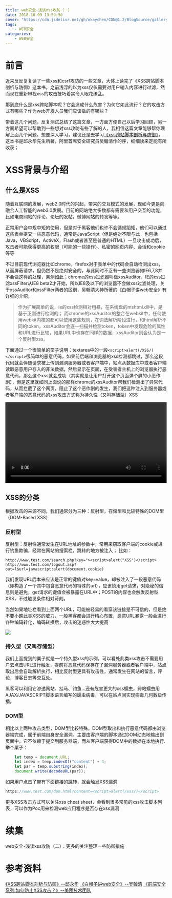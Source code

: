 ```yaml
---
title: web安全-浅谈xss攻防（一）
date: 2018-10-09 13:59:50
cover: "https://cdn.jsdelivr.net/gh/okaychen/CDN@1.2/BlogSource/gallery/thumb_006.jpg"
tags:  
    - WEB安全
categories:
    - WEB安全
---
```


# 前言
近来反反复复读了一些xss和csrf攻防的一些文章，大体上读完了《XSS跨站脚本剖析与防御》这本书，之前浅浮的以为xss仅仅需要对用户输入内容进行过滤，然而现在重新审视xss的攻击技巧着实令人眼花缭乱。

那到底什么是xss跨站脚本呢？它会造成什么危害？为何它如此流行？它的攻击方式有哪些？作为web开发人员我们应该做的有哪些？

带着这几个问题，反复测试总结了这篇文章，一方面方便自己以后学习回顾，另一方面希望可以帮助到一些想对xss攻防有些了解的人，我相信这篇文章能够帮你理解上面几个问题。想要深入学习，建议还是去学习[《xss跨站脚本剖析与防御》](https://read.douban.com/ebook/12812565/)，这本书是邱永华先生所著，阿里首席安全研究员吴翰清作的序，细细读来定能有所收获；
<!--more-->
# XSS背景与介绍
## 什么是XSS
随着互联网的发展，web2.0时代的兴起，带来的交互模式的发展，现如今更是向融合人工智能的web3.0发展。目前的网站绝大多数都有需要和用户交互的功能，比如电商网站的评论，论坛的发帖，微博网站的转发等等。

正常用户会中规中矩的使用，但是对于黑客他们也许不会循规蹈矩，他们可以通过这些表单提交一些恶意代码，通常是JavaScript（但是绝对不限与此，也包括Java，VBScript，ActiveX，Flash或者甚至是普通的HTML）一旦攻击成功后，攻击者可能获得更高的权限（可能的一些操作）、私密的网页内容、会话和cookie等等

不过目前现代浏览器比如chrome，firefox对于表单中的代码会自动检测出xss，从而屏蔽请求，但仍然不是绝对安全的，与此同时不乏有一些浏览器如IE6,7,8并不会做这样的处理，亲测如此；chrome的xss过滤器叫做xssAuditor，IE的xss过滤xssFilter从IE8 beta2才开始，所以IE8及以下的浏览器不会做xss过滤处理，关于xssAuditor和xssFilter两者的区别，吴翰清大神所著的《白帽子讲web安全》有详细的介绍，

>作为扩展简单的说，ie的xss检测相对粗暴，在系统盘的mshtml.dll中，是基于正则进行检测的；
而chrome的xssAuditor的整合在webkit中，任何使用webkit内核的都可以使用这些规则，在词法解析阶段进行，和html解析不同的token，xssAuditor会逐一扫描并检测token，token中发现危险的属性和URL进行比较，如果URL中也存在同样的数据，xssAuditor则会认为是一个反射型xss。

下面通过一个很简单的栗子说明：textarea中的一段`<script>alert(/XSS/)</script>`很简单的恶意代码，如果前后端和浏览器的xss检测都跳过，那么这段代码就会伴随请求被上传到漏洞服务器或者客户端中，站点从数据库中或者客户端读取恶意用户存入的非法数据，然后显示在页面，在受害者主机上的浏览器执行恶意代码，那么这个xss就会成功（其实就是让用户打开这个页面弹个屏的小恶作剧），但是这里就如同上面说的那样chrome的xssAuditor帮我们检测出了异常代码，从而拦截了这个网页，阻止了这个恶作剧的发生，我们把这种注入到服务器或者客户端的恶意代码的xss攻击方式称为持久性（又叫存储型）XSS

<video src="https://cdn.jsdelivr.net/gh/okaychen/CDN@2.2/BlogSource/videos/xss01.mp4" controls allowfullscreen="true" loop="true" autoplay="autoplay" width="100%" min-height="100%">embed: xss--chrome_test</video>

## XSS的分类
根据攻击的来源不同，我们通常分为三种：反射型，存储型和比较特殊的DOM型（DOM-Based XSS）

### 反射型
反射型：反射性通常发生在URL地址的参数中，常用来窃取客户端的cookie或进行钓鱼欺骗，经常在网站的搜索栏，跳转的地方被注入；
比如：
```
http://www.test.com/search.php?key="><script>alert("XSS")</script>
http://www.test.com/logout.asp?out=l$url=javascript:alert(document.cookie)
```
我们发现URL后本来应该是正常的键值对key=value，却被注入了一段恶意代码（即构造了一个其中包含恶意代码的特殊的url），应该慎用get请求，对隐秘的信息则是避免，get请求的键值会被暴露在URL中；POST的内容也会触发反射型XSS，不过触发条件相对苛刻。

当然如果地址栏看到上面两个URL，可能被轻易的看穿该链接是不可信的，但是绝不要小瞧此类XSS的威力，一般黑客都会进行精心布置，恶意URL暴露一般会进行各种编码转化，编码转换后，攻击的迷惑性大大提高

![](https://cdn.jsdelivr.net/gh/okaychen/CDN@2.2/BlogSource/images/xss-encode01.png)

### 持久型（又叫存储型）
我们上面提到的栗子就是一个持久型xss的示例，可以看处此类xss攻击不需要用户去点击URL进行触发，提前将恶意代码保存在了漏洞服务器或者客户端中，站点取出后会自动解析执行，相比反射型更具有攻击性，通常发生在网站的留言，评论，博客日志等交互处。

黑客可以利用它渗透网站、挂马、钓鱼...还有危害更大的xss蠕虫，跨站蠕虫用AJAX/JAVASCRIPT脚本语言编写的蠕虫病毒，可以在站点间实现病毒几何数级传播。
### DOM型
相比以上两种攻击类型，DOM型比较特殊，DOM型取出和执行恶意代码都由浏览器端完成，属于前端自身安全漏洞。主要由客户端的脚本通过DOM动态地输出到页面中，它不依赖于提交到服务器端，而从客户端获得DOM中的数据在本地执行.
举个栗子：
```js
    let temp = document.URL;
    let index = temp.indexOf("content") + 4;
    let par = temp.substring(index);
    document.write(decodeURL(par));
```
如果用户点击了带有下面链接的跳转，就会触发XSS漏洞
```js
https://www.test.com/dom.html?content=<script>alert(/xss/)</script>
```

更多XSS攻击方式可以关注xss cheat sheet，会看到很多常见的xss攻击脚本列表，可以作为Poc用来检测web应用程序是否存在xss漏洞

# 续集
web安全-浅谈xss攻防（二）：更多的关注整理一些防御措施

# 参考资料
[《XSS跨站脚本剖析与防御》--邱永华](https://book.douban.com/subject/25711796/)
[《白帽子讲web安全》--吴翰清](https://book.douban.com/subject/10546925/)
[《前端安全系列:如何防止XSS攻击？》--美团技术团队](https://juejin.im/post/5bad9140e51d450e935c6d64)

